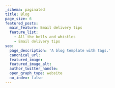 ```yaml
---
_schema: paginated
title: Blog
page_size: 6
featured_posts: 
  main_feature: Email delivery tips
  feature_list:
    - All the bells and whistles
    - Email delivery tips
seo:
  page_description: 'A blog template with tags.'
  canonical_url:
  featured_image:
  featured_image_alt:
  author_twitter_handle:
  open_graph_type: website
  no_index: false
---
```

